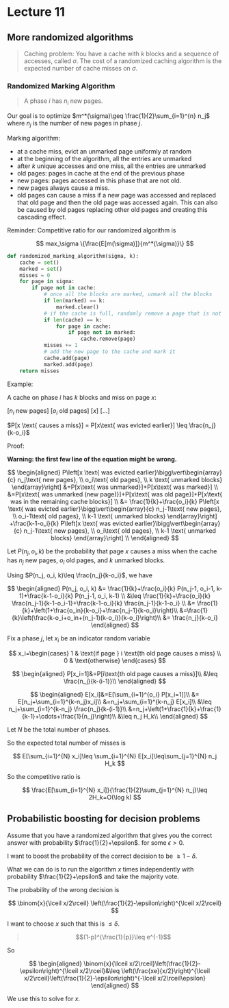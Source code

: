 # Lecture 11

## More randomized algorithms

> Caching problem: You have a cache with $k$ blocks and a sequence of accesses, called $\sigma$. The cost of a randomized caching algorithm is the expected number of cache misses on $\sigma$.

### Randomized Marking Algorithm

> A phase $i$ has $n_i$ new pages.

Our goal is to optimize $m^*(\sigma)\geq \frac{1}{2}\sum_{i=1}^{n} n_j$ where $n_j$ is the number of new pages in phase $j$.

Marking algorithm:

- at a cache miss, evict an unmarked page uniformly at random
- at the beginning of the algorithm, all the entries are unmarked
- after $k$ unique accesses and one miss, all the entries are unmarked
- old pages: pages in cache at the end of the previous phase
- new pages: pages accessed in this phase that are not old.
- new pages always cause a miss.
- old pages can cause a miss if a new page was accessed and replaced that old page and then the old page was accessed again. This can also be caused by old pages replacing other old pages and creating this cascading effect.

Reminder: Competitive ratio for our randomized algorithm is

$$
max_\sigma \{\frac{E[m(\sigma)]}{m^*(\sigma)}\}
$$

```python
def randomized_marking_algorithm(sigma, k):
    cache = set()
    marked = set()
    misses = 0
    for page in sigma:
        if page not in cache:
            # once all the blocks are marked, unmark all the blocks
            if len(marked) == k:
                marked.clear()
            # if the cache is full, randomly remove a page that is not marked
            if len(cache) == k:
                for page in cache:
                    if page not in marked:
                        cache.remove(page)
            misses += 1
            # add the new page to the cache and mark it
            cache.add(page)
            marked.add(page)
    return misses
```

Example:

A cache on phase $i$ has $k$ blocks and miss on page $x$:

[$n_i$ new pages] [$o_i$ old pages] [$x$] [$\ldots$]

$P[x \text{ causes a miss}] = P[x\text{ was evicted earlier}] \leq \frac{n_j}{k-o_i}$

Proof:

**Warning: the first few line of the equation might be wrong.**

$$
\begin{aligned}
P\left[x \text{ was evicted earlier}\bigg\vert\begin{array}{c} n_j\text{ new pages}, \\ o_i\text{ old pages}, \\ k \text{ unmarked blocks} \end{array}\right] &=P[x\text{ was unmarked}]+P[x\text{ was marked}] \\
&=P[x\text{ was unmarked (new page)}]+P[x\text{ was old page}]+P[x\text{ was in the remaining cache blocks}] \\
&= \frac{1}{k}+\frac{o_i}{k} P\left[x \text{ was evicted earlier}\bigg\vert\begin{array}{c} n_j-1\text{ new pages}, \\ o_i-1\text{ old pages}, \\ k-1 \text{ unmarked blocks} \end{array}\right] +\frac{k-1-o_i}{k} P\left[x \text{ was evicted earlier}\bigg\vert\begin{array}{c} n_j-1\text{ new pages}, \\ o_i\text{ old pages}, \\ k-1 \text{ unmarked blocks} \end{array}\right] \\
\end{aligned}
$$

Let $P(n_j, o_i, k)$ be the probability that page $x$ causes a miss when the cache has $n_j$ new pages, $o_i$ old pages, and $k$ unmarked blocks.

Using $P(n_j, o_i, k)\leq \frac{n_j}{k-o_i}$, we have

$$
\begin{aligned}
P(n_j, o_i, k) &= \frac{1}{k}+\frac{o_i}{k} P(n_j-1, o_i-1, k-1)+\frac{k-1-o_i}{k} P(n_j-1, o_i, k-1) \\
&\leq \frac{1}{k}+\frac{o_i}{k} \frac{n_j-1}{k-1-o_i-1}+\frac{k-1-o_i}{k} \frac{n_j-1}{k-1-o_i} \\
&= \frac{1}{k}+\left(1+\frac{o_in}{k-o_i}+\frac{n_j-1}{k-o_i}\right)\\
&=\frac{1}{k}\left(\frac{k-o_i+o_in+(n_j-1)(k-o_i)}{k-o_i}\right)\\
&= \frac{n_j}{k-o_i}
\end{aligned}
$$

Fix a phase $j$, let $x_i$ be an indicator random variable

$$
x_i=\begin{cases}
1 & \text{if page } i \text{th old page causes a miss} \\
0 & \text{otherwise}
\end{cases}
$$

$$
\begin{aligned}
P[x_i=1]&=P[i\text{th old page causes a miss}]\\
&\leq \frac{n_j}{k-(i-1)}\\
\end{aligned}
$$

$$
\begin{aligned}
E[x_i]&=E[\sum_{i=1}^{o_i} P[x_i=1]]\\
&= E[n_j+\sum_{i=1}^{k-n_j}x_i]\\
&=n_j+\sum_{i=1}^{k-n_j} E[x_i]\\
&\leq n_j+\sum_{i=1}^{k-n_j} \frac{n_j}{k-(i-1)}\\
&=n_j+\left(1+\frac{1}{k}+\frac{1}{k-1}+\cdots+\frac{1}{n_j}\right)\\
&\leq n_j H_k\\
\end{aligned}
$$

Let $N$ be the total number of phases.

So the expected total number of misses is

$$
E[\sum_{i=1}^{N} x_i]\leq \sum_{i=1}^{N} E[x_i]\leq\sum_{j=1}^{N} n_j H_k
$$

So the competitive ratio is

$$
\frac{E[\sum_{i=1}^{N} x_i]}{\frac{1}{2}\sum_{j=1}^{N} n_j}\leq 2H_k=O(\log k)
$$

## Probabilistic boosting for decision problems

Assume that you have a randomized algorithm that gives you the correct answer with probability $\frac{1}{2}+\epsilon$. for some $\epsilon>0$.

I want to boost the probability of the correct decision to be $\geq 1-\delta$.

What we can do is to run the algorithm $x$ times independently with probability $\frac{1}{2}+\epsilon$ and take the majority vote.

The probability of the wrong decision is

$$
\binom{x}{\lceil x/2\rceil} \left(\frac{1}{2}-\epsilon\right)^{\lceil x/2\rceil}
$$

I want to choose $x$ such that this is $\leq \delta$.

> $$(1-p)^{\frac{1}{p}}\leq e^{-1}$$

So

$$
\begin{aligned}
\binom{x}{\lceil x/2\rceil}\left(\frac{1}{2}-\epsilon\right)^{\lceil x/2\rceil}&\leq \left(\frac{xe}{x/2}\right)^{\lceil x/2\rceil}\left(\frac{1}{2}-\epsilon\right)^{-\lceil x/2\rceil\epsilon}
\end{aligned}
$$

We use this to solve for $x$.
